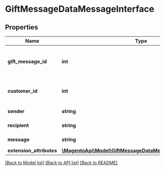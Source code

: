 # GiftMessageDataMessageInterface

## Properties
Name | Type | Description | Notes
------------ | ------------- | ------------- | -------------
**gift_message_id** | **int** | Gift message ID. Otherwise, null. | [optional] 
**customer_id** | **int** | Customer ID. Otherwise, null. | [optional] 
**sender** | **string** | Sender name. | 
**recipient** | **string** | Recipient name. | 
**message** | **string** | Message text. | 
**extension_attributes** | [**\MagentoApi\Model\GiftMessageDataMessageExtensionInterface**](GiftMessageDataMessageExtensionInterface.md) |  | [optional] 

[[Back to Model list]](../../README.md#documentation-for-models) [[Back to API list]](../../README.md#documentation-for-api-endpoints) [[Back to README]](../../README.md)

